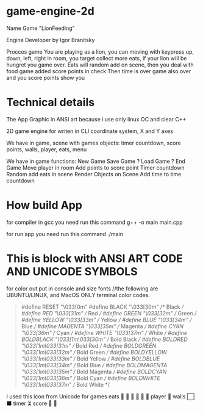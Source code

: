 # game-engine-2d

Name Game "LionFeeding"

Engine Developer by Igor Branitsky

Procces game
You are playing as a lion, you can moving with keypress
up, down, left, right in room, you target collect more eats,
if your lion wiil be hungret you game over.
Eats will random add on scene, then you deal with food
game added score points in check
Then time is over game also over
and you score points show you

# Technical details

The App Graphic in ANSI art
because i use only linux OC and clear C++

2D game engine for writen in CLI
coordinate system, X and Y axes

We have in game, scene with games objects: timer countdown,
score points, walls, player, eats, menu

We have in game functions:
New Game
Save Game ?
Load Game ?
End Game
Move player in room
Add points to score point
Timer countdown
Random add eats in scene
Render Objects on Scene
Add time to time countdown

# How build App

for compiler in gcc
you need run this command
g++ -o main main.cpp

for run app you need run this command
./main

# This is block with ANSI ART CODE AND UNICODE SYMBOLS

for color out put in console and size fonts
//the following are UBUNTU/LINUX, and MacOS ONLY terminal color codes.
> #define RESET   "\033[0m"
> #define BLACK   "\033[30m"      /* Black */
> #define RED     "\033[31m"      /* Red */
> #define GREEN   "\033[32m"      /* Green */
> #define YELLOW  "\033[33m"      /* Yellow */
> #define BLUE    "\033[34m"      /* Blue */
> #define MAGENTA "\033[35m"      /* Magenta */
> #define CYAN    "\033[36m"      /* Cyan */
> #define WHITE   "\033[37m"      /* White */
> #define BOLDBLACK   "\033[1m\033[30m"      /* Bold Black */
> #define BOLDRED     "\033[1m\033[31m"      /* Bold Red */
> #define BOLDGREEN   "\033[1m\033[32m"      /* Bold Green */
> #define BOLDYELLOW  "\033[1m\033[33m"      /* Bold Yellow */
> #define BOLDBLUE    "\033[1m\033[34m"      /* Bold Blue */
> #define BOLDMAGENTA "\033[1m\033[35m"      /* Bold Magenta */
> #define BOLDCYAN    "\033[1m\033[36m"      /* Bold Cyan */
> #define BOLDWHITE   "\033[1m\033[37m"      /* Bold White */


I used this icon from Unicode for games
eats
🍅
🍓
🍐
🍒
🍍
🥩
player
🐆
walls
⬜ ⬛
timer
⏳
score
🏁
🍄